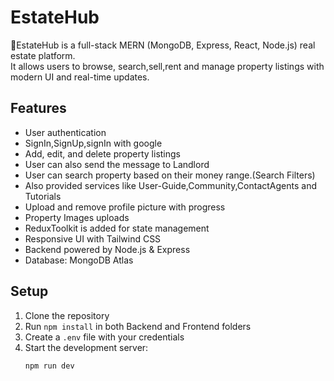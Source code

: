 # EstateHub

🏡EstateHub is a full-stack MERN (MongoDB, Express, React, Node.js) real estate platform.  
It allows users to browse, search,sell,rent and manage property listings with modern UI and real-time updates.

## Features
- User authentication
- SignIn,SignUp,signIn with google
- Add, edit, and delete property listings
- User can also send the message to Landlord
- User can search property based on their money range.(Search Filters)
- Also provided services like  User-Guide,Community,ContactAgents and Tutorials
- Upload and remove profile picture with progress 
- Property Images uploads
- ReduxToolkit is added for state management
- Responsive UI with Tailwind CSS
- Backend powered by Node.js & Express
- Database: MongoDB Atlas

## Setup
1. Clone the repository
2. Run `npm install` in both Backend and Frontend folders
3. Create a `.env` file with your credentials
4. Start the development server:
   ```bash
   npm run dev
